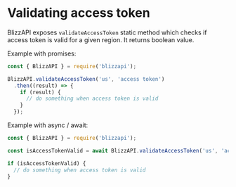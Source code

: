 # Validating access token

BlizzAPI exposes ``validateAccessToken`` static method which checks if access token is valid for a given region. It returns boolean value.

Example with promises:

```js
const { BlizzAPI } = require('blizzapi');

BlizzAPI.validateAccessToken('us', 'access token')
  .then((result) => {
    if (result) {
      // do something when access token is valid
    }
  });

```

Example with async / await:


```js
const { BlizzAPI } = require('blizzapi');

const isAccessTokenValid = await BlizzAPI.validateAccessToken('us', 'access token');

if (isAccessTokenValid) {
  // do something when access token is valid
}
```